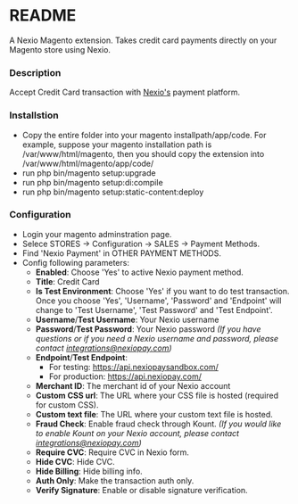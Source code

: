 # README
A Nexio Magento extension. Takes credit card payments directly on your Magento store using Nexio.

### Description
Accept Credit Card transaction with [Nexio's](https://nexiopay.com/) payment platform. 

### Installstion
- Copy the entire folder into your magento installpath/app/code. For example, suppose your magento installation path is /var/www/html/magento, then you should copy the extension into /var/www/html/magento/app/code/
- run php bin/magento setup:upgrade
- run php bin/magento setup:di:compile
- run php bin/magento setup:static-content:deploy

### Configuration
- Login your magento adminstration page.
- Selece STORES -> Configuration -> SALES -> Payment Methods.
- Find 'Nexio Payment' in OTHER PAYMENT METHODS.
- Config following parameters:
    - **Enabled**: Choose 'Yes' to active Nexio payment method.
    - **Title**: Credit Card
    - **Is Test Environment**: Choose 'Yes' if you want to do test transaction. Once you choose 'Yes', 'Username', 'Password' and 'Endpoint' will change to 'Test Username', 'Test Password' and 'Test Endpoint'.
    - **Username**/**Test Username**: Your Nexio username
    - **Password**/**Test Password**: Your Nexio password
        _(If you have questions or if you need a Nexio username and password, please contact integrations@nexiopay.com)_
    - **Endpoint**/**Test Endpoint**:
        - For testing: https://api.nexiopaysandbox.com/
        - For production: https://api.nexiopay.com/
    - **Merchant ID**: The merchant id of your Nexio account
    - **Custom CSS url**: The URL where your CSS file is hosted (required for custom CSS).
    - **Custom text file**: The URL where your custom text file is hosted.
    - **Fraud Check**: Enable fraud check through Kount.
        _(If you would like to enable Kount on your Nexio account, please contact integrations@nexiopay.com)_
    - **Require CVC**: Require CVC in Nexio form.
    - **Hide CVC**: Hide CVC.
    - **Hide Billing**: Hide billing info.
    - **Auth Only**: Make the transaction auth only.
    - **Verify Signature**: Enable or disable signature verification.

